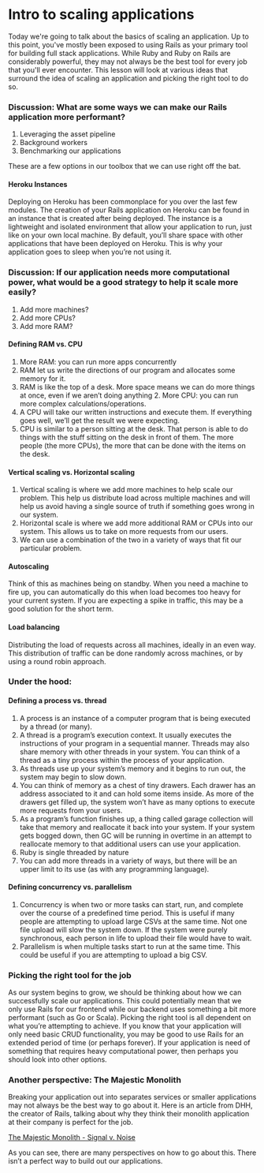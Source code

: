 # Intro to scaling applications

Today we're going to talk about the basics of scaling an application. Up to this point, you've mostly been exposed to using Rails as your primary tool for building full stack applications. While Ruby and Ruby on Rails are considerably powerful, they may not always be the best tool for every job that you'll ever encounter. This lesson will look at various ideas that surround the idea of scaling an application and picking the right tool to do so.  

### Discussion: What are some ways we can make our Rails application more performant?

1. Leveraging the asset pipeline
2. Background workers
3. Benchmarking our applications

These are a few options in our toolbox that we can use right off the bat.   

#### Heroku Instances
Deploying on Heroku has been commonplace for you over the last few modules. The creation of your Rails application on Heroku can be found in an instance that is created after being deployed. The instance is a lightweight and isolated environment that allow your application to run, just like on your own local machine. By default, you’ll share space with other applications that have been deployed on Heroku. This is why your application goes to sleep when you’re not using it. 


### Discussion: If our application needs more computational power, what would be a good strategy to help it scale more easily?

1. Add more machines?
2. Add more CPUs? 
3. Add more RAM? 

#### Defining RAM vs. CPU
1. More RAM: you can run more apps concurrently
  1. RAM let us write the directions of our program and allocates some memory for it. 
  2. RAM is like the top of a desk. More space means we can do more things at once, even if we aren’t doing anything 
	2. More CPU: you can run more complex calculations/operations. 
  1. A CPU will take our written instructions and execute them. If everything goes well, we’ll get the result we were expecting. 
  2. CPU is similar to a person sitting at the desk. That person is able to do things with the stuff sitting on the desk in front of them. The more people (the more CPUs), the more that can be done with the items on the desk. 
#### Vertical scaling vs. Horizontal scaling
1. Vertical scaling is where we add more machines to help scale our problem. This help us distribute load across multiple machines and will help us avoid having a single source of truth if something goes wrong in our system.  
2. Horizontal scale is where we add more additional RAM or CPUs into our system. This allows us to take on more requests from our users.
3. We can use a combination of the two in a variety of ways that fit our particular problem. 
#### Autoscaling 
Think of this as machines being on standby. When you need a machine to fire up, you can automatically do this when load becomes too heavy for your current system. If you are expecting a spike in traffic, this may be a good solution for the short term. 
#### Load balancing
Distributing the load of requests across all machines, ideally in an even way. This distribution of traffic can be done randomly across machines, or by using a round robin approach. 

### Under the hood:

#### Defining a process vs. thread
1. A process is an instance of a computer program that is being executed by a thread (or many).  
2. A thread is a program’s execution context. It usually executes the instructions of your program in a sequential manner. Threads may also share memory with other threads in your system. You can think of a thread as a tiny process within the process of your application. 
3. As threads use up your system’s memory and it begins to run out, the system may begin to slow down.
4. You can think of memory as a chest of tiny drawers. Each drawer has an address associated to it and can hold some items inside. As more of the drawers get filled up, the system won’t have as many options to execute more requests from your users. 
5. As a program’s function finishes up, a thing called garage collection will take that memory and reallocate it back into your system. If your system gets bogged down, then GC will be running in overtime in an attempt to reallocate memory to that additional users can use your application.  
6. Ruby is single threaded by nature
  1. You can add more threads in a variety of ways, but there will be an upper limit to its use (as with any programming language). 

#### Defining concurrency vs. parallelism
1. Concurrency is when two or more tasks can start, run, and complete over the course of a predefined time period. This is useful if many people are attempting to upload large CSVs at the same time. Not one file upload will slow the system down. If the system were purely synchronous, each person in life to upload their file would have to wait. 
2. Parallelism is when multiple tasks start to run at the same time. This could be useful if you are attempting to upload a big CSV. 

### Picking the right tool for the job

As our system begins to grow, we should be thinking about how we can successfully scale our applications. This could potentially mean that we only use Rails for our frontend while our backend uses something a bit more performant (such as Go or Scala). Picking the right tool is all dependent on what you’re attempting to achieve. If you know that your application will only need basic CRUD functionality, you may be good to use Rails for an extended period of time (or perhaps forever). If your application is need of something that requires heavy computational power, then perhaps you should look into other options. 

### Another perspective: The Majestic Monolith

Breaking your application out into separates services or smaller applications may not always be the best way to go about it. Here is an article from DHH, the creator of Rails, talking about why they think their monolith application at their company is perfect for the job. 

[The Majestic Monolith - Signal v. Noise](https://m.signalvnoise.com/the-majestic-monolith/)

As you can see, there are many perspectives on how to go about this. There isn’t a perfect way to build out our applications.  

